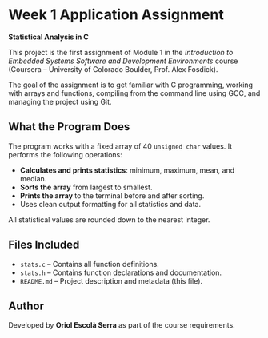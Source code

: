 # Week 1 Application Assignment
**Statistical Analysis in C**

This project is the first assignment of Module 1 in the *Introduction to Embedded Systems Software and Development Environments* course (Coursera – University of Colorado Boulder, Prof. Alex Fosdick).

The goal of the assignment is to get familiar with C programming, working with arrays and functions, compiling from the command line using GCC, and managing the project using Git.

## What the Program Does

The program works with a fixed array of 40 `unsigned char` values. It performs the following operations:

- **Calculates and prints statistics**: minimum, maximum, mean, and median.
- **Sorts the array** from largest to smallest.
- **Prints the array** to the terminal before and after sorting.
- Uses clean output formatting for all statistics and data.

All statistical values are rounded down to the nearest integer.

## Files Included

- `stats.c` – Contains all function definitions.
- `stats.h` – Contains function declarations and documentation.
- `README.md` – Project description and metadata (this file).

## Author

Developed by **Oriol Escolà Serra** as part of the course requirements.
